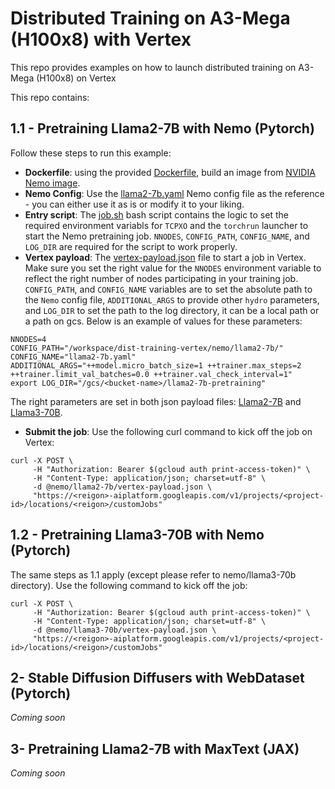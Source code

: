 # Distributed Training on A3-Mega (H100x8) with Vertex
This repo provides examples on how to launch distributed training on A3-Mega (H100x8) on Vertex

This repo contains:

## 1.1 - Pretraining Llama2-7B with Nemo (Pytorch)
Follow these steps to run this example:

- **Dockerfile**: using the provided [Dockerfile](nemo/Dockerfile), build an image from [NVIDIA Nemo image](https://catalog.ngc.nvidia.com/orgs/nvidia/containers/nemo/tags).
- **Nemo Config**: Use the [llama2-7b.yaml](nemo/llama2-7b/llama2-7b.yaml) Nemo config file as the reference - you can either use it as is or modify it to your liking.
- **Entry script**: The [job.sh](nemo/job.sh) bash script contains the logic to set the required environment variabls for `TCPXO` and the `torchrun` launcher to start the Nemo pretraining job. `NNODES`, `CONFIG_PATH`, `CONFIG_NAME`, and `LOG_DIR` are required for the script to work properly.
- **Vertex payload**: The [vertex-payload.json](nemo/llama2-7b/vertex-payload.json) file to start a job in Vertex. Make sure you set the right value for the `NNODES` environment variable to reflect the right number of nodes participating in your training job. `CONFIG_PATH`, and `CONFIG_NAME` variables are to set the absolute path to the `Nemo` config file, `ADDITIONAL_ARGS` to provide other `hydro` parameters, and `LOG_DIR` to set the path to the log directory, it can be a local path or a path on gcs. Below is an example of values for these parameters:
```
NNODES=4
CONFIG_PATH="/workspace/dist-training-vertex/nemo/llama2-7b/"
CONFIG_NAME="llama2-7b.yaml"
ADDITIONAL_ARGS="++model.micro_batch_size=1 ++trainer.max_steps=2 ++trainer.limit_val_batches=0.0 ++trainer.val_check_interval=1"
export LOG_DIR="/gcs/<bucket-name>/llama2-7b-pretraining"
```
The right parameters are set in both json payload files: [Llama2-7B](nemo/llama2-7b/vertex-payload.json) and [Llama3-70B](nemo/llama3-70b/vertex-payload.json).
- **Submit the job**: Use the following curl command to kick off the job on Vertex:

```
curl -X POST \
     -H "Authorization: Bearer $(gcloud auth print-access-token)" \
     -H "Content-Type: application/json; charset=utf-8" \
     -d @nemo/llama2-7b/vertex-payload.json \
     "https://<reigon>-aiplatform.googleapis.com/v1/projects/<project-id>/locations/<reigon>/customJobs"
```
## 1.2 - Pretraining Llama3-70B with Nemo (Pytorch)
The same steps as 1.1 apply (except please refer to nemo/llama3-70b directory). Use the following command to kick off the job:

```
curl -X POST \
     -H "Authorization: Bearer $(gcloud auth print-access-token)" \
     -H "Content-Type: application/json; charset=utf-8" \
     -d @nemo/llama3-70b/vertex-payload.json \
     "https://<reigon>-aiplatform.googleapis.com/v1/projects/<project-id>/locations/<reigon>/customJobs"
```

## 2- Stable Diffusion Diffusers with WebDataset (Pytorch)
*Coming soon*

## 3- Pretraining Llama2-7B with MaxText (JAX)
*Coming soon*

